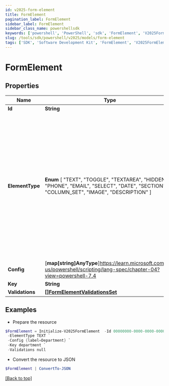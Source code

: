 ```yaml
---
id: v2025-form-element
title: FormElement
pagination_label: FormElement
sidebar_label: FormElement
sidebar_class_name: powershellsdk
keywords: ['powershell', 'PowerShell', 'sdk', 'FormElement', 'V2025FormElement'] 
slug: /tools/sdk/powershell/v2025/models/form-element
tags: ['SDK', 'Software Development Kit', 'FormElement', 'V2025FormElement']
---
```



# FormElement

## Properties

Name | Type | Description | Notes
------------ | ------------- | ------------- | -------------
**Id** | **String** | Form element identifier. | [optional] 
**ElementType** |  **Enum** [  "TEXT",    "TOGGLE",    "TEXTAREA",    "HIDDEN",    "PHONE",    "EMAIL",    "SELECT",    "DATE",    "SECTION",    "COLUMN_SET",    "IMAGE",    "DESCRIPTION" ] | FormElementType value.  TEXT FormElementTypeText TOGGLE FormElementTypeToggle TEXTAREA FormElementTypeTextArea HIDDEN FormElementTypeHidden PHONE FormElementTypePhone EMAIL FormElementTypeEmail SELECT FormElementTypeSelect DATE FormElementTypeDate SECTION FormElementTypeSection COLUMN_SET FormElementTypeColumns IMAGE FormElementTypeImage DESCRIPTION FormElementTypeDescription | [optional] 
**Config** | [**map[string]AnyType**]https://learn.microsoft.com/en-us/powershell/scripting/lang-spec/chapter-04?view=powershell-7.4 | Config object. | [optional] 
**Key** | **String** | Technical key. | [optional] 
**Validations** | [**[]FormElementValidationsSet**](form-element-validations-set) |  | [optional] 

## Examples

- Prepare the resource
```powershell
$FormElement = Initialize-V2025FormElement  -Id 00000000-0000-0000-0000-000000000000 `
 -ElementType TEXT `
 -Config {label=Department} `
 -Key department `
 -Validations null
```

- Convert the resource to JSON
```powershell
$FormElement | ConvertTo-JSON
```


[[Back to top]](#) 

